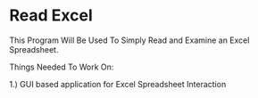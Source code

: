 # Read Excel


This Program Will Be Used To Simply Read and Examine an Excel Spreadsheet.

Things Needed To Work On:

 1.) GUI based application for Excel Spreadsheet Interaction   
